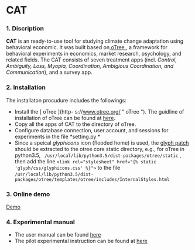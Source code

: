 # CAT 

### 1. Discription

**CAT** is an ready-to-use tool for studying climate change adaptation using behavioral economic. It was built based on[ oTree ](https://www.otree.org/ " oTree "), a framework for  behavioral experiments in economics, market research, psychology, and related fields. The CAT consists of seven treatment apps (incl. *Control, Ambiguity, Loss, Myopia, Coordination, Ambigious Coordination, and Communication*), and a survey app. 

### 2. Installation
The installaton procudure includes the followings:
- Install the [ oTree ](http- s://www.otree.org/ " oTree "). The guidline of installation of oTree can be found at [here](http://otree.readthedocs.io/en/latest/ "here"). 
- Copy all the apps of CAT to the directory of oTree. 
- Configure database connection, user account, and sessions for experiments in the file *setting.py *
- Since a speical *glyphicons* icon (flooded home) is used, the [glyph patch](https://github.com/xiufengliu/CAT/raw/master/glphy.tar.gz "glyph patch") should be extracted to the otree core static directory, e.g., for oTree in python3.5, 
` /usr/local/lib/python3.5/dist-packages/otree/static` , then add the line `<link rel="stylesheet" href="{% static 'glyph/css/glyphicons.css' %}">` to the file `/usr/local/lib/python3.5/dist-packages/otree/templates/otree/includes/InternalStyles.html`


### 3. Online demo
[Demo](http://35.226.61.108:8000/demo/ "Demo")

### 4. Experimental manual
- The user manual can be found [here](https://github.com/xiufengliu/CAT/blob/master/doc/Script.pdf "here")
- The pilot experimental instruction can be found at [here](https://github.com/xiufengliu/CAT/blob/master/doc/Instructions.pdf "here")


